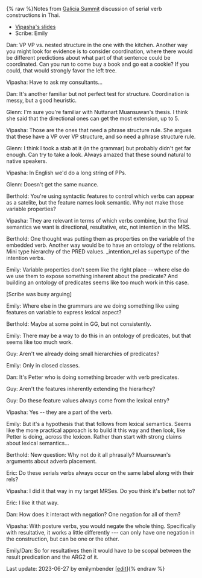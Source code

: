 {% raw %}Notes from [Galicia Summit](https://delph-in.github.io/docs/summits/GaliciaSchedule) discussion of serial verb constructions in Thai.

* [Vipasha's slides](https://github.com/delph-in/docs/blob/main/summits/2023/ThaiSVC.pdf)
* Scribe: Emily

Dan: VP VP vs. nested structure in the one with the kitchen. Another way you might look for evidence is to consider coordination, where there would be different predictions about what part of that sentence could be coordinated. Can you run to come buy a book and go eat a cookie? If you could, that would strongly favor the left tree.

Vipasha: Have to ask my consultants...

Dan: It's another familiar but not perfect test for structure. Coordination is messy, but a good heuristic.

Glenn: I'm sure you're familiar with Nuttanart Muansuwan's thesis. I think she said that the directional ones can get the most extension, up to 5.

Vipasha: Those are the ones that need a phrase structure rule. She argues that these have a VP over VP structure, and so need a phrase structure rule.

Glenn: I think I took a stab at it (in the grammar) but probably didn't get far enough. Can try to take a look. Always amazed that these sound natural to native speakers.

Vipasha: In English we'd do a long string of PPs.

Glenn: Doesn't get the same nuance.

Berthold: You're using syntactic features to control which verbs can appear as a satelite, but the feature names look semantic. Why not make those variable properties?

Vipasha: They are relevant in terms of which verbs combine, but the final semantics we want is directional, resultative, etc, not intention in the MRS.

Berthold: One thought was putting them as properties on the variable of the embedded verb. Another way would be to have an ontology of the relations. Mini type hierarchy  of the PRED values. _intention_rel as supertype of the intention verbs.

Emily: Variable properties don't seem like the right place -- where else do we use them to expose something inherent about the predicate? And building an ontology of predicates seems like too much work in this case.

[Scribe was busy arguing]

Emily: Where else in the grammars are we doing something like using features on variable to express lexical aspect?

Berthold: Maybe at some point in GG, but not consistently.

Emily: There may be a way to do this in an ontology of predicates, but that seems like too much work.

Guy: Aren't we already doing small hierarchies of predicates?

Emily: Only in closed classes.

Dan: It's Petter who is doing something broader with verb predicates.

Guy: Aren't the features inherently extending the hierarhcy?

Guy: Do these feature values always come from the lexical entry?

Vipasha: Yes -- they are a part of the verb.

Emily: But it's a hypothesis that that follows from lexical semantics. Seems like the more practical approach is to build it this way and then look, like Petter is doing, across the lexicon. Rather than start with strong claims about lexical semantics...

Berthold: New question: Why not do it all phrasally? Muansuwan's arguments about adverb placement.

Eric: Do these serials verbs always occur on the same label along with their rels?

Vipasha: I did it that way in my target MRSes. Do you think it's better not to?

Eric: I like it that way.

Dan: How does it interact with negation? One negation for all of them?

Vipasha: With posture verbs, you would negate the whole thing. Specifically with resultative, it works a little differently --- can only have one negation in the construction, but can be one or the other.

Emily/Dan: So for resultatives then it would have to be scopal between the result predication and the ARG2 of it.


Last update: 2023-06-27 by emilymbender [[edit](https://github.com/delph-in/docs/wiki/GaliciaThaiSvc/_edit)]{% endraw %}
